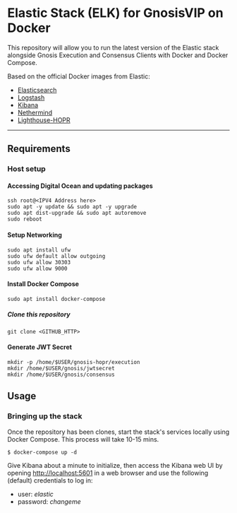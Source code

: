 # Elastic Stack (ELK) for GnosisVIP on Docker
This repository will allow you to run the latest version of the Elastic stack alongside Gnosis Execution and Consensus Clients with Docker and Docker Compose.

Based on the official Docker images from Elastic:
* [Elasticsearch](https://github.com/elastic/elasticsearch/tree/main/distribution/docker)
* [Logstash](https://github.com/elastic/logstash/tree/main/docker)
* [Kibana](https://github.com/elastic/kibana/tree/main/src/dev/build/tasks/os_packages/docker_generator)
* [Nethermind](https://github.com/NethermindEth/nethermind)
* [Lighthouse-HOPR](https://github.com/Gnosis-Builders/lighthouse-hopr)

---
## Requirements
### Host setup
#### Accessing Digital Ocean and updating packages
```console
ssh root@<IPV4 Address here>
sudo apt -y update && sudo apt -y upgrade
sudo apt dist-upgrade && sudo apt autoremove
sudo reboot
```
#### Setup Networking
```console
sudo apt install ufw 
sudo ufw default allow outgoing 
sudo ufw allow 30303 
sudo ufw allow 9000
```

#### Install Docker Compose
```console 
sudo apt install docker-compose
```
##### Clone this repository
```console
git clone <GITHUB_HTTP>
```
#### Generate JWT Secret
```console
mkdir -p /home/$USER/gnosis-hopr/execution
mkdir /home/$USER/gnosis/jwtsecret 
mkdir /home/$USER/gnosis/consensus
```
## Usage
### Bringing up the stack
Once the repository has been clones, start the stack's services locally using Docker Compose. This process will take 10-15 mins.
```console
$ docker-compose up -d
```
Give Kibana about a minute to initialize, then access the Kibana web UI by opening <http://localhost:5601> in a web
browser and use the following (default) credentials to log in:

* user: *elastic*
* password: *changeme*
